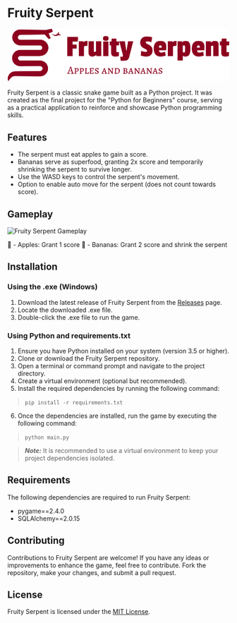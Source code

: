 # Fruity Serpent

![Fruity Serpent Logo](pictures/logo.png)

Fruity Serpent is a classic snake game built as a Python project. It was created as the final project for the "Python for Beginners" course, serving as a practical application to reinforce and showcase Python programming skills.

## Features

- The serpent must eat apples to gain a score.
- Bananas serve as superfood, granting 2x score and temporarily shrinking the serpent to survive longer.
- Use the WASD keys to control the serpent's movement.
- Option to enable auto move for the serpent (does not count towards score).

## Gameplay

![Fruity Serpent Gameplay](pictures/gameplay.gif)

🍎 - Apples: Grant 1 score
🍌 - Bananas: Grant 2 score and shrink the serpent

## Installation

### Using the .exe (Windows)

1. Download the latest release of Fruity Serpent from the [Releases](https://github.com/Gabutis/Fruity-Serpent/releases) page.
2. Locate the downloaded .exe file.
3. Double-click the .exe file to run the game.

### Using Python and requirements.txt

1. Ensure you have Python installed on your system (version 3.5 or higher).
2. Clone or download the Fruity Serpent repository.
3. Open a terminal or command prompt and navigate to the project directory.
4. Create a virtual environment (optional but recommended).
5. Install the required dependencies by running the following command:
> `pip install -r requirements.txt`
6. Once the dependencies are installed, run the game by executing the following command:
> `python main.py`

> ***Note:*** It is recommended to use a virtual environment to keep your project dependencies isolated.

## Requirements

The following dependencies are required to run Fruity Serpent:

- pygame==2.4.0
- SQLAlchemy==2.0.15

## Contributing

Contributions to Fruity Serpent are welcome! If you have any ideas or improvements to enhance the game, feel free to contribute. Fork the repository, make your changes, and submit a pull request.

## License

Fruity Serpent is licensed under the [MIT License](LICENSE.md).
